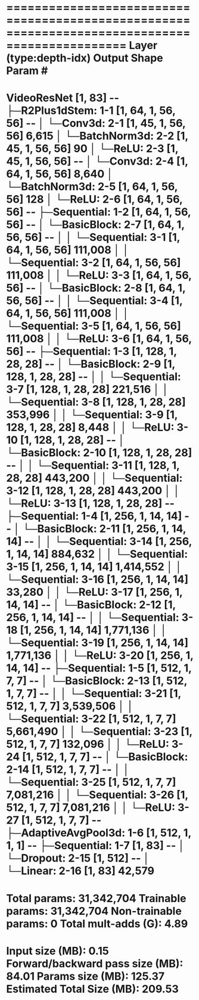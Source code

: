 ===============================================================================================
Layer (type:depth-idx)                        Output Shape              Param #
===============================================================================================
VideoResNet                                   [1, 83]                   --
├─R2Plus1dStem: 1-1                           [1, 64, 1, 56, 56]        --
│    └─Conv3d: 2-1                            [1, 45, 1, 56, 56]        6,615
│    └─BatchNorm3d: 2-2                       [1, 45, 1, 56, 56]        90
│    └─ReLU: 2-3                              [1, 45, 1, 56, 56]        --
│    └─Conv3d: 2-4                            [1, 64, 1, 56, 56]        8,640
│    └─BatchNorm3d: 2-5                       [1, 64, 1, 56, 56]        128
│    └─ReLU: 2-6                              [1, 64, 1, 56, 56]        --
├─Sequential: 1-2                             [1, 64, 1, 56, 56]        --
│    └─BasicBlock: 2-7                        [1, 64, 1, 56, 56]        --
│    │    └─Sequential: 3-1                   [1, 64, 1, 56, 56]        111,008
│    │    └─Sequential: 3-2                   [1, 64, 1, 56, 56]        111,008
│    │    └─ReLU: 3-3                         [1, 64, 1, 56, 56]        --
│    └─BasicBlock: 2-8                        [1, 64, 1, 56, 56]        --
│    │    └─Sequential: 3-4                   [1, 64, 1, 56, 56]        111,008
│    │    └─Sequential: 3-5                   [1, 64, 1, 56, 56]        111,008
│    │    └─ReLU: 3-6                         [1, 64, 1, 56, 56]        --
├─Sequential: 1-3                             [1, 128, 1, 28, 28]       --
│    └─BasicBlock: 2-9                        [1, 128, 1, 28, 28]       --
│    │    └─Sequential: 3-7                   [1, 128, 1, 28, 28]       221,516
│    │    └─Sequential: 3-8                   [1, 128, 1, 28, 28]       353,996
│    │    └─Sequential: 3-9                   [1, 128, 1, 28, 28]       8,448
│    │    └─ReLU: 3-10                        [1, 128, 1, 28, 28]       --
│    └─BasicBlock: 2-10                       [1, 128, 1, 28, 28]       --
│    │    └─Sequential: 3-11                  [1, 128, 1, 28, 28]       443,200
│    │    └─Sequential: 3-12                  [1, 128, 1, 28, 28]       443,200
│    │    └─ReLU: 3-13                        [1, 128, 1, 28, 28]       --
├─Sequential: 1-4                             [1, 256, 1, 14, 14]       --
│    └─BasicBlock: 2-11                       [1, 256, 1, 14, 14]       --
│    │    └─Sequential: 3-14                  [1, 256, 1, 14, 14]       884,632
│    │    └─Sequential: 3-15                  [1, 256, 1, 14, 14]       1,414,552
│    │    └─Sequential: 3-16                  [1, 256, 1, 14, 14]       33,280
│    │    └─ReLU: 3-17                        [1, 256, 1, 14, 14]       --
│    └─BasicBlock: 2-12                       [1, 256, 1, 14, 14]       --
│    │    └─Sequential: 3-18                  [1, 256, 1, 14, 14]       1,771,136
│    │    └─Sequential: 3-19                  [1, 256, 1, 14, 14]       1,771,136
│    │    └─ReLU: 3-20                        [1, 256, 1, 14, 14]       --
├─Sequential: 1-5                             [1, 512, 1, 7, 7]         --
│    └─BasicBlock: 2-13                       [1, 512, 1, 7, 7]         --
│    │    └─Sequential: 3-21                  [1, 512, 1, 7, 7]         3,539,506
│    │    └─Sequential: 3-22                  [1, 512, 1, 7, 7]         5,661,490
│    │    └─Sequential: 3-23                  [1, 512, 1, 7, 7]         132,096
│    │    └─ReLU: 3-24                        [1, 512, 1, 7, 7]         --
│    └─BasicBlock: 2-14                       [1, 512, 1, 7, 7]         --
│    │    └─Sequential: 3-25                  [1, 512, 1, 7, 7]         7,081,216
│    │    └─Sequential: 3-26                  [1, 512, 1, 7, 7]         7,081,216
│    │    └─ReLU: 3-27                        [1, 512, 1, 7, 7]         --
├─AdaptiveAvgPool3d: 1-6                      [1, 512, 1, 1, 1]         --
├─Sequential: 1-7                             [1, 83]                   --
│    └─Dropout: 2-15                          [1, 512]                  --
│    └─Linear: 2-16                           [1, 83]                   42,579
===============================================================================================
Total params: 31,342,704
Trainable params: 31,342,704
Non-trainable params: 0
Total mult-adds (G): 4.89
===============================================================================================
Input size (MB): 0.15
Forward/backward pass size (MB): 84.01
Params size (MB): 125.37
Estimated Total Size (MB): 209.53
===============================================================================================